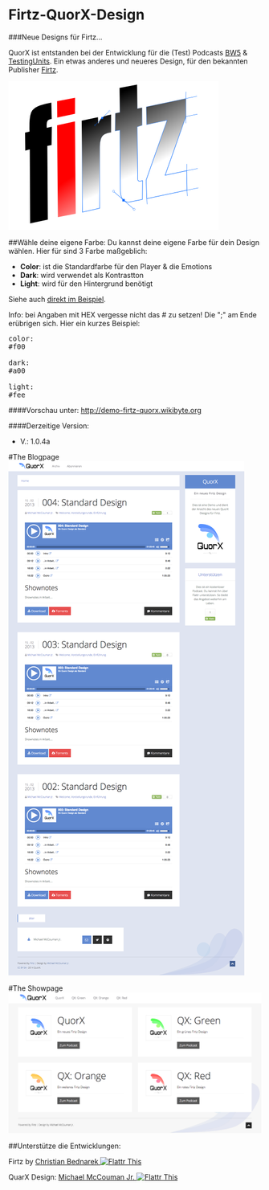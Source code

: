 Firtz-QuorX-Design
==================
###Neue Designs für Firtz...


QuorX ist entstanden bei der Entwicklung für die (Test) Podcasts <a href="http://bw5.wikibyte.org">BW5</a> & <a href="http://tu.wikibyte.org">TestingUnits</a>. Ein etwas anderes 
und neueres Design, für den bekannten Publisher <a href="http://podcast.firtz.org/firtz/show">Firtz</a>.

<img src="https://raw.githubusercontent.com/McCouman/Firtz-QuorX-Design/master/Firtz_Quorx/img/firtz-design.png">


##Wähle deine eigene Farbe:
Du kannst deine eigene Farbe für dein Design wählen. Hier für sind 3 Farbe maßgeblich:
- **Color**: ist die Standardfarbe für den Player & die Emotions
- **Dark**: wird verwendet als Kontrastton
- **Light**: wird für den Hintergrund benötigt

Siehe auch [direkt im Beispiel](https://github.com/McCouman/Firtz-QuorX-Design/blob/master/Firtz_Quorx/feeds/quorx/feed.cfg#L66).



Info: bei Angaben mit HEX vergesse nicht das # zu setzen! Die ";" am Ende erübrigen sich. Hier ein kurzes Beispiel:
<pre>
color:
#f00

dark:
#a00

light:
#fee
</pre>

####Vorschau unter: 
http://demo-firtz-quorx.wikibyte.org

####Derzeitige Version: 
- V.: 1.0.4a


#The Blogpage
<img src="https://raw.githubusercontent.com/McCouman/Firtz-QuorX-Design/master/screencapture-blog.png">


#The Showpage
<img src="https://raw.githubusercontent.com/McCouman/Firtz-QuorX-Design/master/screencapture.png">

##Unterstütze die Entwicklungen:

Firtz by <a href="https://flattr.com/thing/1657848/firtz">Christian Bednarek <img src="https://raw.github.com/ReliveRadio/reliveradio-ressources/master/flattr/rr-flattr-buttons.jpg" 
alt="Flattr This" title="Flattr This" style="max-width:100%;"></a> 

QuarX Design: <a href="https://flattr.com/profile/mccouman">Michael McCouman Jr. <img src="https://raw.github.com/ReliveRadio/reliveradio-ressources/master/flattr/rr-flattr-buttons.jpg" 
alt="Flattr This" title="Flattr This" style="max-width:100%;"></a> 

